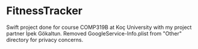 # FitnessTracker
Swift project done for course COMP319B at Koç University with my project partner İpek Gökaltun. Removed GoogleService-Info.plist from "Other" directory for privacy concerns.
